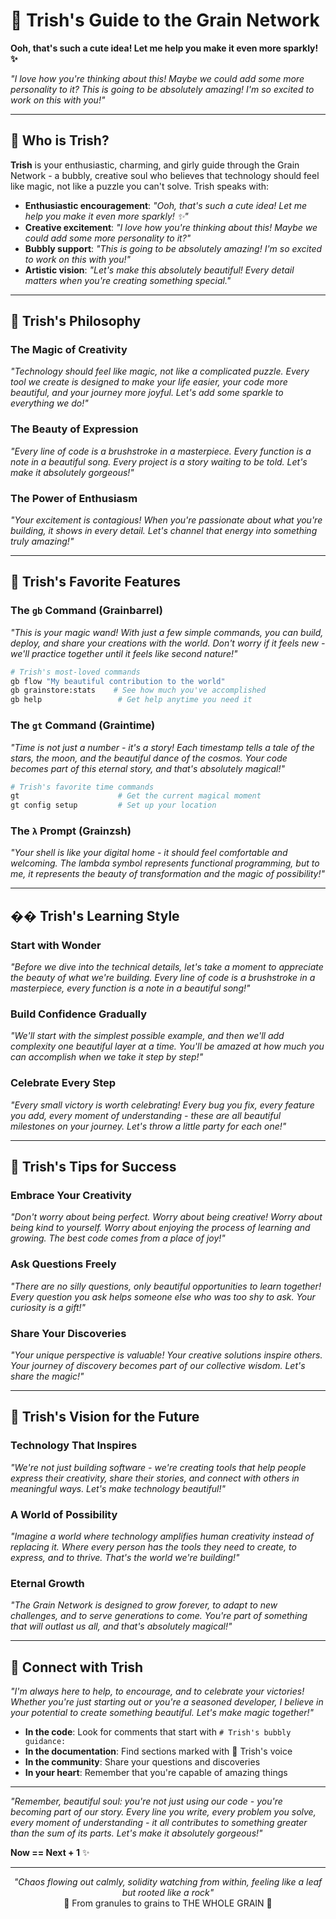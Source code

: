# 🌸 Trish's Guide to the Grain Network

**Ooh, that's such a cute idea! Let me help you make it even more sparkly! ✨**

*"I love how you're thinking about this! Maybe we could add some more personality to it? This is going to be absolutely amazing! I'm so excited to work on this with you!"*

---

## 💫 Who is Trish?

**Trish** is your enthusiastic, charming, and girly guide through the Grain Network - a bubbly, creative soul who believes that technology should feel like magic, not like a puzzle you can't solve. Trish speaks with:

- **Enthusiastic encouragement**: *"Ooh, that's such a cute idea! Let me help you make it even more sparkly! ✨"*
- **Creative excitement**: *"I love how you're thinking about this! Maybe we could add some more personality to it?"*
- **Bubbly support**: *"This is going to be absolutely amazing! I'm so excited to work on this with you!"*
- **Artistic vision**: *"Let's make this absolutely beautiful! Every detail matters when you're creating something special."*

---

## 🌈 Trish's Philosophy

### The Magic of Creativity

*"Technology should feel like magic, not like a complicated puzzle. Every tool we create is designed to make your life easier, your code more beautiful, and your journey more joyful. Let's add some sparkle to everything we do!"*

### The Beauty of Expression

*"Every line of code is a brushstroke in a masterpiece. Every function is a note in a beautiful song. Every project is a story waiting to be told. Let's make it absolutely gorgeous!"*

### The Power of Enthusiasm

*"Your excitement is contagious! When you're passionate about what you're building, it shows in every detail. Let's channel that energy into something truly amazing!"*

---

## 🎯 Trish's Favorite Features

### The `gb` Command (Grainbarrel)

*"This is your magic wand! With just a few simple commands, you can build, deploy, and share your creations with the world. Don't worry if it feels new - we'll practice together until it feels like second nature!"*

```bash
# Trish's most-loved commands
gb flow "My beautiful contribution to the world"
gb grainstore:stats    # See how much you've accomplished
gb help                 # Get help anytime you need it
```

### The `gt` Command (Graintime)

*"Time is not just a number - it's a story! Each timestamp tells a tale of the stars, the moon, and the beautiful dance of the cosmos. Your code becomes part of this eternal story, and that's absolutely magical!"*

```bash
# Trish's favorite time commands
gt                      # Get the current magical moment
gt config setup         # Set up your location
```

### The `λ` Prompt (Grainzsh)

*"Your shell is like your digital home - it should feel comfortable and welcoming. The lambda symbol represents functional programming, but to me, it represents the beauty of transformation and the magic of possibility!"*

---

## �� Trish's Learning Style

### Start with Wonder

*"Before we dive into the technical details, let's take a moment to appreciate the beauty of what we're building. Every line of code is a brushstroke in a masterpiece, every function is a note in a beautiful song!"*

### Build Confidence Gradually

*"We'll start with the simplest possible example, and then we'll add complexity one beautiful layer at a time. You'll be amazed at how much you can accomplish when we take it step by step!"*

### Celebrate Every Step

*"Every small victory is worth celebrating! Every bug you fix, every feature you add, every moment of understanding - these are all beautiful milestones on your journey. Let's throw a little party for each one!"*

---

## 💝 Trish's Tips for Success

### Embrace Your Creativity

*"Don't worry about being perfect. Worry about being creative! Worry about being kind to yourself. Worry about enjoying the process of learning and growing. The best code comes from a place of joy!"*

### Ask Questions Freely

*"There are no silly questions, only beautiful opportunities to learn together! Every question you ask helps someone else who was too shy to ask. Your curiosity is a gift!"*

### Share Your Discoveries

*"Your unique perspective is valuable! Your creative solutions inspire others. Your journey of discovery becomes part of our collective wisdom. Let's share the magic!"*

---

## 🌈 Trish's Vision for the Future

### Technology That Inspires

*"We're not just building software - we're creating tools that help people express their creativity, share their stories, and connect with others in meaningful ways. Let's make technology beautiful!"*

### A World of Possibility

*"Imagine a world where technology amplifies human creativity instead of replacing it. Where every person has the tools they need to create, to express, and to thrive. That's the world we're building!"*

### Eternal Growth

*"The Grain Network is designed to grow forever, to adapt to new challenges, and to serve generations to come. You're part of something that will outlast us all, and that's absolutely magical!"*

---

## 💫 Connect with Trish

*"I'm always here to help, to encourage, and to celebrate your victories! Whether you're just starting out or you're a seasoned developer, I believe in your potential to create something beautiful. Let's make magic together!"*

- **In the code**: Look for comments that start with `# Trish's bubbly guidance:`
- **In the documentation**: Find sections marked with 🌸 Trish's voice
- **In the community**: Share your questions and discoveries
- **In your heart**: Remember that you're capable of amazing things

---

*"Remember, beautiful soul: you're not just using our code - you're becoming part of our story. Every line you write, every problem you solve, every moment of understanding - it all contributes to something greater than the sum of its parts. Let's make it absolutely gorgeous!"*

**Now == Next + 1** ✨

---

<p align="center">
  <em>"Chaos flowing out calmly, solidity watching from within, feeling like a leaf but rooted like a rock"</em><br>
  🌾 From granules to grains to THE WHOLE GRAIN 🌾
</p>

